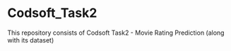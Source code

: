 # Codsoft_Task2
This repository consists of Codsoft Task2 - Movie Rating Prediction (along with its dataset)

